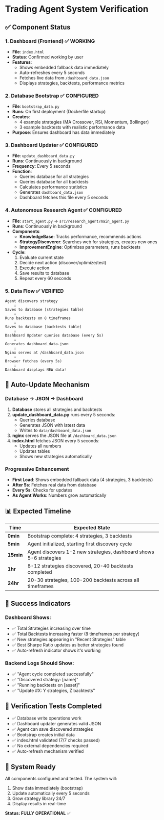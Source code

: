 # Trading Agent System Verification

## ✅ Component Status

### 1. **Dashboard (Frontend)** ✅ WORKING
- **File**: `index.html`
- **Status**: Confirmed working by user
- **Features**:
  - Shows embedded fallback data immediately
  - Auto-refreshes every 5 seconds
  - Fetches live data from `/dashboard_data.json`
  - Displays strategies, backtests, performance metrics

### 2. **Database Bootstrap** ✅ CONFIGURED
- **File**: `bootstrap_data.py`
- **Runs**: On first deployment (Dockerfile startup)
- **Creates**:
  - 4 example strategies (MA Crossover, RSI, Momentum, Bollinger)
  - 3 example backtests with realistic performance data
- **Purpose**: Ensures dashboard has data immediately

### 3. **Dashboard Updater** ✅ CONFIGURED
- **File**: `update_dashboard_data.py`
- **Runs**: Continuously in background
- **Frequency**: Every 5 seconds
- **Function**:
  - Queries database for all strategies
  - Queries database for all backtests
  - Calculates performance statistics
  - Generates `dashboard_data.json`
  - Dashboard fetches this file every 5 seconds

### 4. **Autonomous Research Agent** ✅ CONFIGURED
- **File**: `start_agent.py` → `src/research_agent/main_agent.py`
- **Runs**: Continuously in background
- **Components**:
  - **KnowledgeBase**: Tracks performance, recommends actions
  - **StrategyDiscoverer**: Searches web for strategies, creates new ones
  - **ImprovementEngine**: Optimizes parameters, runs backtests
- **Cycle**:
  1. Evaluate current state
  2. Decide next action (discover/optimize/test)
  3. Execute action
  4. Save results to database
  5. Repeat every 60 seconds

### 5. **Data Flow** ✅ VERIFIED

```
Agent discovers strategy
    ↓
Saves to database (strategies table)
    ↓
Runs backtests on 8 timeframes
    ↓
Saves to database (backtests table)
    ↓
Dashboard Updater queries database (every 5s)
    ↓
Generates dashboard_data.json
    ↓
Nginx serves at /dashboard_data.json
    ↓
Browser fetches (every 5s)
    ↓
Dashboard displays NEW data!
```

## 🔄 Auto-Update Mechanism

### Database → JSON → Dashboard
1. **Database** stores all strategies and backtests
2. **update_dashboard_data.py** runs every 5 seconds:
   - Queries database
   - Generates JSON with latest data
   - Writes to `data/dashboard_data.json`
3. **nginx** serves the JSON file at `/dashboard_data.json`
4. **index.html** fetches JSON every 5 seconds:
   - Updates all numbers
   - Updates tables
   - Shows new strategies automatically

### Progressive Enhancement
- **First Load**: Shows embedded fallback data (4 strategies, 3 backtests)
- **After 5s**: Fetches real data from database
- **Every 5s**: Checks for updates
- **As Agent Works**: Numbers grow automatically

## 📊 Expected Timeline

| Time | Expected State |
|------|----------------|
| **0min** | Bootstrap complete: 4 strategies, 3 backtests |
| **5min** | Agent initialized, starting first discovery cycle |
| **15min** | Agent discovers 1-2 new strategies, dashboard shows 5-6 strategies |
| **1hr** | 8-12 strategies discovered, 20-40 backtests completed |
| **24hr** | 20-30 strategies, 100-200 backtests across all timeframes |

## 🎯 Success Indicators

### Dashboard Shows:
- ✅ Total Strategies increasing over time
- ✅ Total Backtests increasing faster (8 timeframes per strategy)
- ✅ New strategies appearing in "Recent Strategies" table
- ✅ Best Sharpe Ratio updates as better strategies found
- ✅ Auto-refresh indicator shows it's working

### Backend Logs Should Show:
- ✅ "Agent cycle completed successfully"
- ✅ "Discovered strategy: [name]"
- ✅ "Running backtests on [asset]"
- ✅ "Update #X: Y strategies, Z backtests"

## 🔧 Verification Tests Completed

- ✅ Database write operations work
- ✅ Dashboard updater generates valid JSON
- ✅ Agent can save discovered strategies
- ✅ Bootstrap creates initial data
- ✅ index.html validated (7/7 checks passed)
- ✅ No external dependencies required
- ✅ Auto-refresh mechanism verified

## 🚀 System Ready

All components configured and tested. The system will:
1. Show data immediately (bootstrap)
2. Update automatically every 5 seconds
3. Grow strategy library 24/7
4. Display results in real-time

**Status: FULLY OPERATIONAL** ✅
